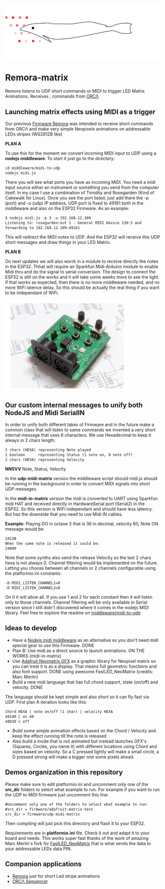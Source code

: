 ![Remora Logo](./assets/remora-matrix.svg)

# Remora-matrix

Remora listens to UDP short commands or MIDI to trigger LED Matrix Animations. Receives ; commands from [ORCΛ](https://github.com/hundredrabbits/Orca)

## Launching matrix effects using MIDI as a trigger

Our previous [Firmware Remora](https://github.com/martinberlin/Remora) was intended to receive short commands from ORCΛ and make very simple Neopixels  animations on addressable LEDs stripes (WS2812B like)

**PLAN A**

To use this for the moment we convert incoming MIDI input to UDP using a **nodejs middleware**. To start it just go to the directory:

    cd middleware/midi-to-udp
    nodejs midi.js

There you will see what ports you have as incoming MIDI. You need a midi input source either an instrument or something you send from the computer itself. In my case I use a combination of Timidity and Rosegarden (Kind of Cakewalk for Linux). Once you see the port listed, just add there the -p (port) and -u (udp) IP address. UDP port is fixed to 49161 both in the middleware and also on the ESP32 Firmware. As an example:

    $ nodejs midi.js -p 3 -u 192.168.12.109
    Listening to: rosegarden:out 1 - General MIDI Device 130:3 and forwarding to 192.168.12.109:49161

This will redirect the MIDI notes to UDP. And the ESP32 will receive this UDP short messages and draw things in your LED Matrix.

**PLAN B**

On next updates we will also worrk in a module to receive directly the notes in the ESP32. Thhat will require an Sparkfun Midi-Arduino module to enable Midi thru and do the signal to serial conversion. The design to connect the ESP32 is still on the works and it will take some weeks more to see the light.
If that works as expected, then there is no more middleware needed, and no more WiFi latence delay. So this should be actually the real thing if you want to be independant of WiFi. 

![Sparkfun MIDI](./assets/midi-arduino.jpg)

## Our custom internal messages to unify both NodeJS and Midi SerialIN

In order to unify both different takes of Firmware and in the future make a common class that will listen to same commands we invented a very short internal message that uses 6 characters. We use Hexadecimal to keep it always in 2 chars length:

    2 chars (HEXA) representing Note played
    1 boolean      representing Status (1 note on, 0 note off)
    2 chars (HEXA) representing Velocity

**NNSVV**  Note, Status, Velocity

In the **udp-midi-matrix** version the middleware script should midi.js should be running in the background in order to convert MIDI signals into short UDP messages. 

In the **midi-in-matrix** version the midi is converted to UART using Sparkfun midi HAT and received directly in HardwareSerial port (Serial2) in the ESP32. So this version is WiFi independant and should have less latency. But has the downside that you need to use Midi IN cables.

**Example:**
Playing DO in octave 3 that is 36 in decimal, velocity 60, Note ON message would be:

    2413B
    When the same note is released it could be:
    24000

Note that some synths also send the release Velocity so the last 2 chars hexa is not always 0.
Channel filtering would be implemented on the future. Letting you choose between all channels or 2 channels configurable using the platformio.ini constants:

    -D MIDI_LISTEN_CHANNEL1=0
    -D MIDI_LISTEN_CHANNEL2=0

On 0 it will allow all. If you use 1 and 2 for each constant then it will listen only to those channels. Channel filtering will be only available in Serial version since I still didn't discovered where it comes in the nodejs MIDI library. Feel free to explore the readme on [middleware/midi-to-udp](https://github.com/martinberlin/Remora-matrix/tree/master/middleware/midi-to-udp)

## Ideas to develop

* Have a [Nodejs midi middleware](https://github.com/martinberlin/Remora-midi/tree/master/middleware) as an alternative so you don't need midi special gear to use this Firmware. DONE
* Plan B: Use midi as a direct source to launch animations. ON THE WORKS (midi-in-matrix)
* Use [Adafruit Neomatrix GFX](https://learn.adafruit.com/adafruit-neopixel-uberguide/neomatrix-library) as a graphic library for Neopixel matrix so you can treat it is as a display. That means full geometric functions and also font support. DONE using awesome FastLED_NeoMatrix (credits: Marc Merlin)
* Build a new midi language that has full chord support, state (on/off) and velocity. DONE

The language should be kept simple and also short so it can fly fast via UDP. First plan A iteration looks like this:

```
Chord HEXA | note on/off (1 char) | velocity HEXA
48140 C on 40
48030 C off
```

* Build some simple animation effects based on the Chord / Velocity and keep the effect running till the note is released
* Also build a mode that is not animated but instead launches GFX's (Squares, Circles, you name it) with different locations using Chord and sizes based on velocity.
So a C pressed lightly will make a small circle, a D pressed strong will make a bigger one some pixels ahead.

## Demos organization in this repository

Please make sure to edit platformio.ini and uncomment only one of the **src_dir** folders to select what example to run.
For example if you want to run the UDP to MIDI firmware just uncomment this line:

```
#Uncomment only one of the folders to select what example to run:
#src_dir = firmware/adafruit-matrix-test
src_dir = firmware/udp-midi-matrix
```
Then compiling will just pick this directory and flash it to your ESP32.

Requirements are in **platformio.ini** file. Check it out and adapt it to your board and needs.
This works super fast thanks of the work of amazing Marc Merlin's fork for [FastLED_NeoMatrix](https://github.com/marcmerlin/FastLED_NeoMatrix) that is what sends the data to your addressable LEDs data PIN.


## Companion applications

* [Remora](https://github.com/martinberlin/Remora) just for short Led stripe animations
* [ORCΛ Sequencer](https://github.com/hundredrabbits/Orca)
